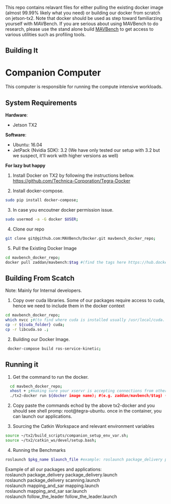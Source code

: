 
This repo contains relavant files for either pulling the existing docker image (almost 99.99% likely what you need) or building our docker from scratch on jetson-tx2. Note that docker should be used as step toward familiarzing yourself with MAVBench. If you are serious about using MAVBench to do research, please use the stand alone build [MAVBench](https://github.com/MAVBench/tx2) to get access to various utilities such as profiling tools. 

## Building It
# Companion Computer 

This computer is responsible for running the compute intensive workloads.

## System Requirements
**Hardware**:  
+ Jetson TX2  

**Software**:  
+ Ubuntu: 16.04  
+ JetPack (Nvidia SDK): 3.2 (We have only tested our setup with 3.2 but we suspect, it'll work with higher versions as well)

**For lazy but happy**
1. Install Docker on TX2 by following the instructions bellow.  
https://github.com/Technica-Corporation/Tegra-Docker

2. Install docker-compose.
```bash
sudo pip install docker-compose;
```
3. In case you encoutner docker permission issue.
```bash
sudo usermod -a -G docker $USER;
```

4. Clone our repo
```bash
git clone git@github.com:MAVBench/Docker.git mavbench_docker_repo;
```

5. Pull the Existing Docker Image
```bash
cd mavbench_docker_repo;
docker pull zaddan/mavbench:$tag #(find the tags here https://hub.docker.com/r/zaddan/mavbench/tags/)
```
## Building From Scatch 
Note: Mainly for Internal developers. 
1. Copy over cuda libraries. Some of our packages require access to cuda, hence we need to 
include them in the docker context
```bash
cd mavbench_docker_repo;
which nvcc ;#(to find where cuda is installed usually /usr/local/cuda. Note that when copying over, make sure to set the destination name as cuda as shown bellow);
cp -r ${cuda_folder} cuda;
cp -r libcuda.so .;
``` 
2. Building our Docker Image.
```bash
 docker-compose build ros-service-kinetic; 
```

## Running it
1. Get the command to run the docker.
```bash
  cd mavbech_docker_repo;
  xhost + ;#making sure your xservr is accepting connections from other hosts
  ./tx2-docker run ${docker image name); #(e.g. zaddan/mavbench/$tag) (note that tx2-docker is highly inspired by https://github.com/Technica-Corporation/Tegra-Docker)
  ```
  2. Copy paste the commands echod by the above tx2-docker and you should see shell promp: 
  root@tegra-ubuntu. once in the container, you can launch our applications.

 3. Sourcing the Catkin Workspace and relevant environment variables
```bash
source ~/tx2/build_scripts/companion_setup_env_var.sh;
source ~/tx2/catkin_ws/devel/setup.bash; 
```
4. Running the Benchmarks
```bash
roslaunch $pkg_name $launch_file #example: roslaunch package_delivery package_delivery.launch;
```
Example of all our packages and applications:   
    roslaunch package_delivery package_delivery.launch         
    roslaunch package_delivery scanning.launch    
    roslaunch mapping_and_sar mapping.launch    
    roslaunch mapping_and_sar sar.launch    
    roslaunch follow_the_leader follow_the_leader.launch     
